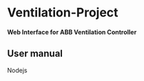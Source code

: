 # Ventilation-Project
<h4>Web Interface for ABB Ventilation  Controller</h4>

<h2> User manual </h2>
Nodejs
